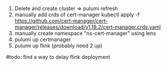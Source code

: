 1. Delete and create cluster => pulumi refresh
2. manually add crds of cert-manager kubectl apply -f https://github.com/cert-manager/cert-manager/releases/download/v1.18.2/cert-manager.crds.yaml
3. manually create namespace "ns-cert-manager" using lens
4. pulumi up certmanager
5. pulumi up flink (probably need 2 up)

#todo: find a way to delay flink deployment 